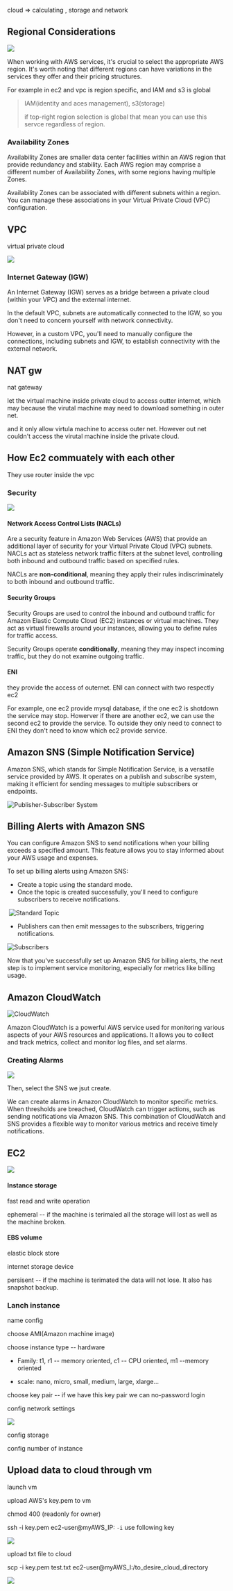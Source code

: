 cloud => calculating , storage and network

## Regional Considerations

![](./images/region.png)

When working with AWS services, it's crucial to select the appropriate AWS region. It's worth noting that different regions can have variations in the services they offer and their pricing structures.

For example in ec2 and vpc is region specific, and IAM and s3 is global

>IAM(identity and aces management), s3(storage) 
>
>if top-right region selection is global that mean you can use this servce regardless of region.



### Availability Zones 

Availability Zones are smaller data center facilities within an AWS region that provide redundancy and stability. Each AWS region may comprise a different number of Availability Zones, with some regions having multiple Zones.

Availability Zones can be associated with different subnets within a region. You can manage these associations in your Virtual Private Cloud (VPC) configuration.



## VPC

virtual private cloud

![](./images/vpc.png)

### Internet Gateway (IGW)

An Internet Gateway (IGW) serves as a bridge between a private cloud (within your VPC) and the external internet.

In the default VPC, subnets are automatically connected to the IGW, so you don't need to concern yourself with network connectivity.

However, in a custom VPC, you'll need to manually configure the connections, including subnets and IGW, to establish connectivity with the external network.

## NAT gw

nat gateway

let the virtual machine inside private cloud to access outter internet, which may because the virutal machine may need to download something in outer net.

and it only allow virtula machine to access outer net. However out net couldn't access the virutal machine inside the private cloud.

## How Ec2 commuately with each other

They use router inside the vpc

### Security

![](/images/security.png)

#### Network Access Control Lists (NACLs)

Are a security feature in Amazon Web Services (AWS) that provide an additional layer of security for your Virtual Private Cloud (VPC) subnets. NACLs act as stateless network traffic filters at the subnet level, controlling both inbound and outbound traffic based on specified rules.



NACLs are **non-conditional**, meaning they apply their rules indiscriminately to both inbound and outbound traffic.

#### Security Groups

Security Groups are used to control the inbound and outbound traffic for Amazon Elastic Compute Cloud (EC2) instances or virtual machines. They act as virtual firewalls around your instances, allowing you to define rules for traffic access.



Security Groups operate **conditionally**, meaning they may inspect incoming traffic, but they do not examine outgoing traffic.

#### ENI

they provide the access of outernet. ENI can connect with two respectly ec2

For example, one ec2 provide mysql database, if the one ec2 is shotdown the service may stop. Howerver if there are another ec2, we can use the second ec2 to provide the service. To outside they only need to connect to ENI they don't need to know which ec2 provide service.



## Amazon SNS (Simple Notification Service)

Amazon SNS, which stands for Simple Notification Service, is a versatile service provided by AWS. It operates on a publish and subscribe system, making it efficient for sending messages to multiple subscribers or endpoints.

![Publisher-Subscriber System](images/publisher_subscriber.png)

## Billing Alerts with Amazon SNS

You can configure Amazon SNS to send notifications when your billing exceeds a specified amount. This feature allows you to stay informed about your AWS usage and expenses.

To set up billing alerts using Amazon SNS:

* Create a topic using the standard mode.
* Once the topic is created successfully, you'll need to configure subscribers to receive notifications.

​		![Standard Topic](images/subscriber.png)

* Publishers can then emit messages to the subscribers, triggering notifications.

![Subscribers](images/emit_message.png)

Now that you've successfully set up Amazon SNS for billing alerts, the next step is to implement service monitoring, especially for metrics like billing usage.

## Amazon CloudWatch

![CloudWatch](images/cloud_watch.png)

Amazon CloudWatch is a powerful AWS service used for monitoring various aspects of your AWS resources and applications. It allows you to collect and track metrics, collect and monitor log files, and set alarms.

### Creating Alarms

![	](images/bill_alarm.png)

Then, select the SNS we jsut create.



We can create alarms in Amazon CloudWatch to monitor specific metrics. When thresholds are breached, CloudWatch can trigger actions, such as sending notifications via Amazon SNS. This combination of CloudWatch and SNS provides a flexible way to monitor various metrics and receive timely notifications.



## EC2



![](./images/ec2.png)

#### Instance storage

fast read and write operation

ephemeral -- if the machine is terimaled all the storage will lost as well as the machine broken.

#### EBS volume

elastic block store

internet storage device

persisent --  if the machine is terimated the data will not lose. It also has snapshot backup.

### Lanch instance

name config

choose AMI(Amazon machine image)

choose instance type -- hardware  

* Family: t1, r1 -- memory oriented, c1 -- CPU oriented, m1 --memory oriented

* scale: nano, micro, small, medium, large, xlarge...

choose key pair --  if we have this key pair we can no-password login 

config network settings

![](/images/sg.png)

config storage

config number of instance



## Upload data to cloud through vm

launch vm

upload AWS's key.pem to vm

chmod 400 (readonly for owner)

ssh -i key.pem ec2-user@myAWS_IP: `-i` use following key

![](/images/ssh_cloud.png)

upload txt file to cloud

scp -i key.pem test.txt ec2-user@myAWS_I:/to_desire_cloud_directory

![](images/ssh_upload_cloud.png)